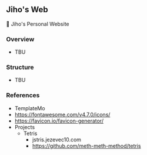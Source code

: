 ## Jiho's Web

🏡 Jiho's Personal Website

### Overview
- TBU

### Structure
- TBU

### References
- TemplateMo
- https://fontawesome.com/v4.7.0/icons/
- https://favicon.io/favicon-generator/
- Projects
    - Tetris
        - jstris.jezevec10.com
        - https://github.com/meth-meth-method/tetris

